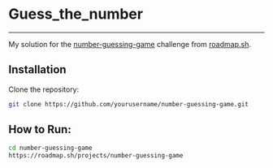 # Guess_the_number
-----------------------
My solution for the [number-guessing-game](https://roadmap.sh/projects/number-guessing-game) challenge from [roadmap.sh](https://roadmap.sh).

## Installation

Clone the repository:

```bash
git clone https://github.com/yourusername/number-guessing-game.git
```
## How to Run:
```bash
cd number-guessing-game
https://roadmap.sh/projects/number-guessing-game
```
